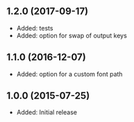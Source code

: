 ## 1.2.0 (2017-09-17)

- Added: tests
- Added: option for swap of output keys


## 1.1.0 (2016-12-07)

- Added: option for a custom font path


## 1.0.0 (2015-07-25)

- Added: Initial release
